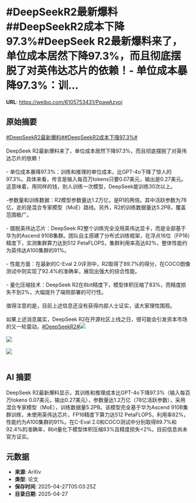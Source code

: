 # #DeepSeekR2最新爆料##DeepSeekR2成本下降97.3%#DeepSeek R2最新爆料来了，单位成本居然下降97.3%，而且彻底摆脱了对英伟达芯片的依赖！- 单位成本暴降97.3%：训...

**URL**: https://weibo.com/6105753431/PpawAzyoj

## 原始摘要

<a href="https://m.weibo.cn/search?containerid=231522type%3D1%26t%3D10%26q%3D%23DeepSeekR2%E6%9C%80%E6%96%B0%E7%88%86%E6%96%99%23&amp;extparam=%23DeepSeekR2%E6%9C%80%E6%96%B0%E7%88%86%E6%96%99%23" data-hide=""><span class="surl-text">#DeepSeekR2最新爆料#</span></a><a href="https://m.weibo.cn/search?containerid=231522type%3D1%26t%3D10%26q%3D%23DeepSeekR2%E6%88%90%E6%9C%AC%E4%B8%8B%E9%99%8D97.3%25%23&amp;extparam=%23DeepSeekR2%E6%88%90%E6%9C%AC%E4%B8%8B%E9%99%8D97.3%25%23" data-hide=""><span class="surl-text">#DeepSeekR2成本下降97.3%#</span></a><br><br>DeepSeek R2最新爆料来了，单位成本居然下降97.3%，而且彻底摆脱了对英伟达芯片的依赖！<br><br>- 单位成本暴降97.3%：训练和推理的单位成本，比GPT-4o下降了惊人的97.3%。具体来看，传言是输入每百万tokens只要0.07美元，输出是0.27美元。这意味着，用同样的钱，别人训练一次模型，DeepSeek能训练30次以上。<br><br>-参数量和训练数据：R2模型参数量达1.2万亿，是R1的两倍。其中活跃参数为78亿，走的是混合专家模型（MoE）路线。另外，R2的训练数据量达5.2PB，覆盖范围极广。<br>    <br>- 摆脱英伟达芯片：DeepSeek R2整个训练完全没用英伟达显卡，而是全部基于华为的Ascend 910B集群。团队自主搭建了分布式训练框架，在浮点16位（FP16）精度下，实测集群算力达到512 PetaFLOPS，集群利用率高达82%，整体性能约为英伟达A100集群的91%。<br>    <br>- 性能方面：在最新的C-Eval 2.0评测中，R2取得了89.7%的得分，在COCO图像测试中则实现了92.4%的准确率，展现出强大的综合性能。<br>    <br>- 量化压缩技术：DeepSeek R2在8bit精度下，模型体积压缩了83%，而精度损失不到2%，大幅提升了端侧部署的可行性。<br><br>值得注意的是，目前上述信息还没有获得内部人士证实，请大家理性围观。<br><br>如果上述消息属实，DeepSeek R2在开源社区上线之日，很可能会引发资本市场的又一轮震动。<a href="https://m.weibo.cn/search?containerid=231522type%3D1%26t%3D10%26q%3D%23DeepSeekR2%23&amp;extparam=%23DeepSeekR2%23" data-hide=""><span class="surl-text">#DeepSeekR2#</span></a><img style="" src="https://tvax4.sinaimg.cn/large/006Fd7o3gy1i0v5dqzxjzj30zk0gfafu.jpg" referrerpolicy="no-referrer"><br><br><img style="" src="https://tvax1.sinaimg.cn/large/006Fd7o3gy1i0v5dtj2i2j30xc0k8h16.jpg" referrerpolicy="no-referrer"><br><br><img style="" src="https://tvax3.sinaimg.cn/large/006Fd7o3gy1i0v5du37nsj315e10qtj7.jpg" referrerpolicy="no-referrer"><br><br>

## AI 摘要

DeepSeek R2最新爆料显示，其训练和推理成本比GPT-4o下降97.3%（输入每百万tokens 0.07美元，输出0.27美元），参数量达1.2万亿（78亿活跃参数），采用混合专家模型（MoE），训练数据量5.2PB。该模型完全基于华为Ascend 910B集群训练，未使用英伟达芯片，FP16精度下算力达512 PetaFLOPS，利用率82%，性能约为A100集群的91%。在C-Eval 2.0和COCO测试中分别取得89.7%和92.4%的准确率，8bit量化下模型体积压缩83%且精度损失<2%。目前信息尚未官方证实。

## 元数据

- **来源**: ArXiv
- **类型**: 论文
- **保存时间**: 2025-04-27T05:03:25Z
- **目录日期**: 2025-04-27
